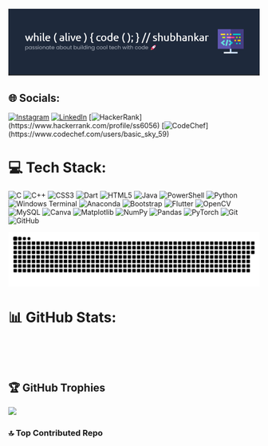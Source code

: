 ![Header](https://github.com/shubhankar05sarkar/shubhankar05sarkar/blob/d95d68c8cae4c911f5cc3ee82d1b9e324c43817d/Screenshot%202025-04-04%20215507.png)
## 🌐 Socials:
[![Instagram](https://img.shields.io/badge/Instagram-%23E4405F.svg?logo=Instagram&logoColor=white)](https://instagram.com/shubhankar_sarkar05) [![LinkedIn](https://img.shields.io/badge/LinkedIn-%230077B5.svg?logo=linkedin&logoColor=white)](https://www.linkedin.com/in/shubhankar-sarkar/) [![HackerRank](https://img.shields.io/badge/HackerRank-%21E2205F.svg?)](https://www.hackerrank.com/profile/ss6056) [![CodeChef](https://img.shields.io/badge/CodeChef-%234D4D4D.svg?)](https://www.codechef.com/users/basic_sky_59)

# 💻 Tech Stack:
![C](https://img.shields.io/badge/c-%2300599C.svg?style=for-the-badge&logo=c&logoColor=white) ![C++](https://img.shields.io/badge/c++-%2300599C.svg?style=for-the-badge&logo=c%2B%2B&logoColor=white) ![CSS3](https://img.shields.io/badge/css3-%231572B6.svg?style=for-the-badge&logo=css3&logoColor=white) ![Dart](https://img.shields.io/badge/dart-%230175C2.svg?style=for-the-badge&logo=dart&logoColor=white) ![HTML5](https://img.shields.io/badge/html5-%23E34F26.svg?style=for-the-badge&logo=html5&logoColor=white) ![Java](https://img.shields.io/badge/java-%23ED8B00.svg?style=for-the-badge&logo=openjdk&logoColor=white) ![PowerShell](https://img.shields.io/badge/PowerShell-%235391FE.svg?style=for-the-badge&logo=powershell&logoColor=white) ![Python](https://img.shields.io/badge/python-3670A0?style=for-the-badge&logo=python&logoColor=ffdd54) ![Windows Terminal](https://img.shields.io/badge/Windows%20Terminal-%234D4D4D.svg?style=for-the-badge&logo=windows-terminal&logoColor=white) ![Anaconda](https://img.shields.io/badge/Anaconda-%2344A833.svg?style=for-the-badge&logo=anaconda&logoColor=white) ![Bootstrap](https://img.shields.io/badge/bootstrap-%238511FA.svg?style=for-the-badge&logo=bootstrap&logoColor=white) ![Flutter](https://img.shields.io/badge/Flutter-%2302569B.svg?style=for-the-badge&logo=Flutter&logoColor=white) ![OpenCV](https://img.shields.io/badge/opencv-%23white.svg?style=for-the-badge&logo=opencv&logoColor=white) ![MySQL](https://img.shields.io/badge/mysql-4479A1.svg?style=for-the-badge&logo=mysql&logoColor=white) ![Canva](https://img.shields.io/badge/Canva-%2300C4CC.svg?style=for-the-badge&logo=Canva&logoColor=white) ![Matplotlib](https://img.shields.io/badge/Matplotlib-%23ffffff.svg?style=for-the-badge&logo=Matplotlib&logoColor=black) ![NumPy](https://img.shields.io/badge/numpy-%23013243.svg?style=for-the-badge&logo=numpy&logoColor=white) ![Pandas](https://img.shields.io/badge/pandas-%23150458.svg?style=for-the-badge&logo=pandas&logoColor=white) ![PyTorch](https://img.shields.io/badge/PyTorch-%23EE4C2C.svg?style=for-the-badge&logo=PyTorch&logoColor=white) ![Git](https://img.shields.io/badge/git-%23F05033.svg?style=for-the-badge&logo=git&logoColor=white) ![GitHub](https://img.shields.io/badge/github-%234D4D4D.svg?style=for-the-badge&logo=github&logoColor=white)

<picture>
  <source media="(prefers-color-scheme: dark)" srcset="https://raw.githubusercontent.com/shubhankar05sarkar/shubhankar05sarkar/output/github-snake-dark.svg" />
  <source media="(prefers-color-scheme: light)" srcset="https://raw.githubusercontent.com/shubhankar05sarkar/shubhankar05sarkar/output/github-snake.svg" />
  <img alt="github-snake" src="https://raw.githubusercontent.com/shubhankar05sarkar/shubhankar05sarkar/output/github-snake.svg" />
</picture>

# 📊 GitHub Stats:
<picture>
  <source media="(prefers-color-scheme: dark)" srcset="http://github-profile-summary-cards.vercel.app/api/cards/profile-details?username=shubhankar05sarkar&hide_border=false&theme=blue_green" />
  <source media="(prefers-color-scheme: light)" srcset="http://github-profile-summary-cards.vercel.app/api/cards/profile-details?username=shubhankar05sarkar&hide_border=false" />
  <img>
</picture><br/>
<picture>
  <source media="(prefers-color-scheme: dark)" srcset="https://github-readme-stats.vercel.app/api?username=shubhankar05sarkar&hide_border=false&include_all_commits=false&count_private=false&theme=merko" />
  <source media="(prefers-color-scheme: light)" srcset="https://github-readme-stats.vercel.app/api?username=shubhankar05sarkar&hide_border=false&include_all_commits=false&count_private=false" />
  <img>
</picture>
<picture>
  <source media="(prefers-color-scheme: dark)" srcset="https://nirzak-streak-stats.vercel.app/?user=shubhankar05sarkar&theme=dark&hide_border=false" />
  <source media="(prefers-color-scheme: light)" srcset="https://nirzak-streak-stats.vercel.app/?user=shubhankar05sarkar&hide_border=false" />
  <img>
</picture><br/>
<picture>
  <source media="(prefers-color-scheme: dark)" srcset="http://github-profile-summary-cards.vercel.app/api/cards/repos-per-language?username=shubhankar05sarkar&theme=dark" />
  <source media="(prefers-color-scheme: light)" srcset="http://github-profile-summary-cards.vercel.app/api/cards/repos-per-language?username=shubhankar05sarkar" />
  <img>
</picture>
<picture>
  <source media="(prefers-color-scheme: dark)" srcset="http://github-profile-summary-cards.vercel.app/api/cards/most-commit-language?username=shubhankar05sarkar&theme=dark" />
  <source media="(prefers-color-scheme: light)" srcset="http://github-profile-summary-cards.vercel.app/api/cards/most-commit-language?username=shubhankar05sarkar" />
  <img>
</picture>
<picture>
  <source media="(prefers-color-scheme: dark)" srcset="https://github-readme-stats.vercel.app/api/top-langs/?username=shubhankar05sarkar&theme=dark&hide_border=false&include_all_commits=false&count_private=false&layout=compact" />
  <source media="(prefers-color-scheme: light)" srcset="https://github-readme-stats.vercel.app/api/top-langs/?username=shubhankar05sarkar&hide_border=false&include_all_commits=false&count_private=false&layout=compact" />
  <img>
</picture><br/>

## 🏆 GitHub Trophies
![](https://github-profile-trophy.vercel.app/?username=shubhankar05sarkar&theme=radical&no-frame=false&margin-w=4)


### 🔝 Top Contributed Repo

<picture>
  <source media="(prefers-color-scheme: dark)" srcset="https://github-contributor-stats.vercel.app/api?username=shubhankar05sarkar&limit=5&theme=dark&combine_all_yearly_contributions=true" />
  <source media="(prefers-color-scheme: light)" srcset="https://github-contributor-stats.vercel.app/api?username=shubhankar05sarkar&limit=5&combine_all_yearly_contributions=true" />
  <img>
</picture>

<picture>
  <source media="(prefers-color-scheme: dark)" srcset="https://quotes-github-readme.vercel.app/api?type=horizontal&theme=radical" />
  <source media="(prefers-color-scheme: light)" srcset="https://quotes-github-readme.vercel.app/api?type=horizontal" />
  <img>
</picture><br/>
